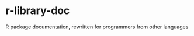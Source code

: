 r-library-doc
=============

R package documentation, rewritten for programmers from other languages
